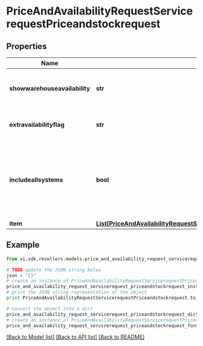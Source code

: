 # PriceAndAvailabilityRequestServicerequestPriceandstockrequest


## Properties

Name | Type | Description | Notes
------------ | ------------- | ------------- | -------------
**showwarehouseavailability** | **str** | True/false to show the availability of individual warehouses | [optional] 
**extravailabilityflag** | **str** | Y/N to show extra availability flag | [optional] 
**includeallsystems** | **bool** | Flag to indicate if the price and stock information is required for all Ingram Micro systems. | [optional] 
**item** | [**List[PriceAndAvailabilityRequestServicerequestPriceandstockrequestItemInner]**](PriceAndAvailabilityRequestServicerequestPriceandstockrequestItemInner.md) |  | [optional] 

## Example

```python
from xi.sdk.resellers.models.price_and_availability_request_servicerequest_priceandstockrequest import PriceAndAvailabilityRequestServicerequestPriceandstockrequest

# TODO update the JSON string below
json = "{}"
# create an instance of PriceAndAvailabilityRequestServicerequestPriceandstockrequest from a JSON string
price_and_availability_request_servicerequest_priceandstockrequest_instance = PriceAndAvailabilityRequestServicerequestPriceandstockrequest.from_json(json)
# print the JSON string representation of the object
print PriceAndAvailabilityRequestServicerequestPriceandstockrequest.to_json()

# convert the object into a dict
price_and_availability_request_servicerequest_priceandstockrequest_dict = price_and_availability_request_servicerequest_priceandstockrequest_instance.to_dict()
# create an instance of PriceAndAvailabilityRequestServicerequestPriceandstockrequest from a dict
price_and_availability_request_servicerequest_priceandstockrequest_form_dict = price_and_availability_request_servicerequest_priceandstockrequest.from_dict(price_and_availability_request_servicerequest_priceandstockrequest_dict)
```
[[Back to Model list]](../README.md#documentation-for-models) [[Back to API list]](../README.md#documentation-for-api-endpoints) [[Back to README]](../README.md)


